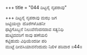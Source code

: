 +++
title = "044 ದಿಟ್ಟನೈ ನೃಪರಾವು"

+++
ದಿಟ್ಟನೈ ನೃಪರಾವು ಮಝ ಜಗ  
ಜಟ್ಟಿಯಲ್ಲಾ ದೊರೆಗಳೊಡನೀ  
ಥಟ್ಟಿಗೊಬ್ಬನೆ ನಿಲುವೆನೆಂದನದಾವ ಸತ್ವನಿಧಿ  
ಹುಟ್ಟಿದವರಿಗೆ ಸಾವು ಹಣೆಯಲಿ  
ಕಟ್ಟಿಹುದು ವಿಧಿಯೆಂದಡೀ ಪರಿ  
ಮುಟ್ಟೆ ದೀವಸಿಯಾವನೆಂದುದು ನಿಖಿಳ ಪರಿವಾರ      ॥44॥